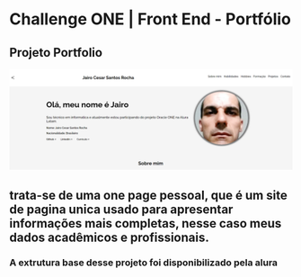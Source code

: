 # Challenge ONE | Front End - Portfólio

## Projeto Portfolio


<p align="center" >
     <img width="600" heigth="600" src="https://github.com/Jairo-GitHub-Principal/Oracle_One_Challange_portfolio/blob/master/assets/img_readm_git.png?raw=true">
</p>

## trata-se de uma one page pessoal, que é um site de pagina unica usado para apresentar informações mais completas, nesse caso meus dados acadêmicos e profissionais.

### A extrutura base desse projeto foi disponibilizado pela alura





